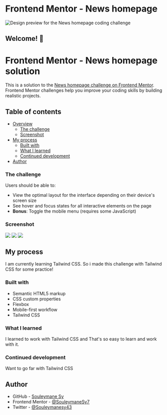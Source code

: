 
# Frontend Mentor - News homepage

![Design preview for the News homepage coding challenge](./design/desktop-preview.jpg)

## Welcome! 👋


# Frontend Mentor - News homepage solution

This is a solution to the [News homepage challenge on Frontend Mentor](https://www.frontendmentor.io/challenges/news-homepage-H6SWTa1MFl). Frontend Mentor challenges help you improve your coding skills by building realistic projects. 

## Table of contents

- [Overview](#overview)
  - [The challenge](#the-challenge)
  - [Screenshot](#screenshot)
- [My process](#my-process)
  - [Built with](#built-with)
  - [What I learned](#what-i-learned)
  - [Continued development](#continued-development)
- [Author](#author)


### The challenge

Users should be able to:

- View the optimal layout for the interface depending on their device's screen size
- See hover and focus states for all interactive elements on the page
- **Bonus**: Toggle the mobile menu (requires some JavaScript)


### Screenshot

![](./assets/images/Mobile.png)
![](./assets/images/Tablet.png)
![](./assets/images/Laptop.png)


## My process

I am currently learning Tailwind CSS. So i made this challenge with Tailwind CSS for some practice!


### Built with

- Semantic HTML5 markup
- CSS custom properties
- Flexbox
- Mobile-first workflow
- Tailwind CSS


### What I learned

I learned to work with Tailwind CSS and That's so easy to learn and work with it.

### Continued development

Want to go far with Tailwind CSS


## Author

- GitHub - [Souleymane Sy](https://github.com/SouleymaneSy7)
- Frontend Mentor - [@SouleymaneSy7](https://www.frontendmentor.io/profile/SouleymaneSy7)
- Twitter - [@Souleymanesy43](https://twitter.com/Souleymanesy43)